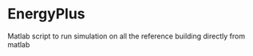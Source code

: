 EnergyPlus
==========

Matlab script to run simulation on all the reference building directly from matlab
